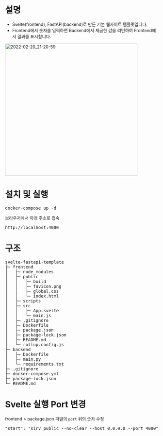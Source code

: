# 설명
* Svelte(frontend), FastAPI(backend)로 만든 기본 웹사이트 템플릿입니다.
* Frontend에서 숫자를 입력하면 Backend에서 제곱한 값을 리턴하여 Frontend에서 결과를 표시합니다.
<img width="436" alt="2022-02-20_21-20-59" src="https://user-images.githubusercontent.com/25073589/154842613-445cb935-b57a-4dc5-a284-e180c7ff2348.png">

# 설치 및 실행
<pre>
docker-compose up -d
</pre>

브라우저에서 아래 주소로 접속
<pre>
http://localhost:4000
</pre>

# 구조
<pre>
svelte-fastapi-template
├─ frontend
│   ├─ node_modules
│   ├─ public
│   │   ├─ build
│   │   ├─ favicon.png
│   │   ├─ global.css
│   │   └─ index.html
│   ├─ scripts
│   ├─ src
│   │   ├─ App.svelte
│   │   └─ main.js
│   ├─ .gitignore
│   ├─ Dockerfile
│   ├─ package.json
│   ├─ package-lock.json
│   ├─ README.md
│   └─ rollup.config.js
├─ backend
│   ├─ Dockerfile
│   ├─ main.py
│   └─ requirements.txt
├─ .gitignore
├─ docker-compose.yml
├─ package-lock.json
└─ README.md
</pre>

# Svelte 실행 Port 변경
frontend > package.json 파일의 `port` 뒤의 숫자 수정
<pre>
"start": "sirv public --no-clear --host 0.0.0.0 --port 4000"
</pre>
